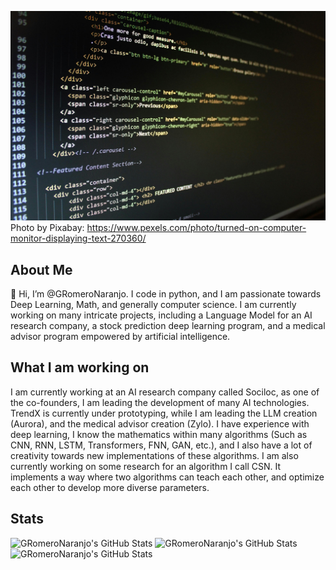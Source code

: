 ![Photo by Pixabay](pexels-pixabay-270360.jpg)
Photo by Pixabay: https://www.pexels.com/photo/turned-on-computer-monitor-displaying-text-270360/

## About Me

👋 Hi, I’m @GRomeroNaranjo. I code in python, and I am passionate towards Deep Learning, Math, and generally computer science. I am currently working on many intricate projects, including a Language Model for an AI research company, a stock prediction deep learning program, and a medical advisor program empowered by artificial intelligence. 

## What I am working on

I am currently working at an AI research company called Sociloc, as one of the co-founders, I am leading the development of many AI technologies. TrendX is currently under prototyping, while I am leading the LLM creation (Aurora), and the medical advisor creation (Zylo). I have experience with deep learning, I know the mathematics within many algorithms (Such as CNN, RNN, LSTM, Transformers, FNN, GAN, etc.), and I also have a lot of creativity towards new implementations of these algorithms. I am also currently working on some research for an algorithm I call CSN. It implements a way where two algorithms can teach each other, and optimize each other to develop more diverse parameters.

## Stats
<img src="https://github-readme-streak-stats.herokuapp.com/?user=GRomeroNaranjo&theme=radical&hide_border=true" alt="GRomeroNaranjo's GitHub Stats" />
<img src="https://github-readme-stats.vercel.app/api?username=GRomeroNaranjo&theme=radical&show_icons=true&hide_border=true&count_private=true" alt="GRomeroNaranjo's GitHub Stats" />
<img src="https://github-readme-stats.vercel.app/api/top-langs/?username=GRomeroNaranjo&theme=radical&show_icons=true&hide_border=true&layout=compact" alt="GRomeroNaranjo's GitHub Stats" />
